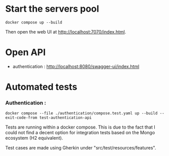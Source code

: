 # Start the servers pool

```shell
docker compose up --build
```

Then open the web UI at [http://localhost:7070/index.html](http://localhost:7070/index.html).

# Open API

-   authentication : [http://localhost:8080/swagger-ui/index.html](http://localhost:8080/swagger-ui/index.html)

# Automated tests

### Authentication :

```shell
docker compose --file ./authentication/compose.test.yaml up --build --exit-code-from test-authentication-api
```

Tests are running within a docker compose. This is due to the fact that I could not find a decent option for integration tests based on the Mongo ecosystem (H2 equivalent).

Test cases are made using Gherkin under "src/test/resources/features".
